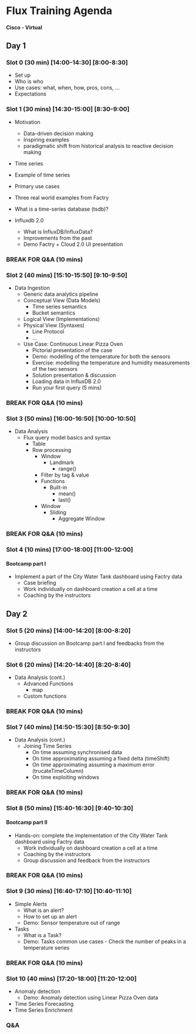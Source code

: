 # Flux Training Agenda
#### Cisco - Virtual

## Day 1

### Slot 0 (30 min) [14:00-14:30] [8:00-8:30]

* Set up
* Who is who
* Use cases: what, when, how, pros, cons, ...
* Expectations

### Slot 1 (30 mins) [14:30-15:00] [8:30-9:00]

* Motivation 
	* Data-driven decision making 
	* Inspiring examples 
	* paradigmatic shift from historical analysis to reactive decision making

* Time series 
 * Example of time series
 * Primary use cases
 * Three real world examples from Factry
 * What is a time-series database (tsdb)?

* Influxdb 2.0 
   * What is InfluxDB/InfluxData?
   * Improvements from the past
	* Demo Factry + Cloud 2.0 UI presentation

### BREAK FOR Q&A (10 mins)

### Slot 2 (40 mins) [15:10-15:50] [9:10-9:50]

* Data Ingestion 
	* Generic data analytics pipeline
	* Conceptual View (Data Models)
		* Time series semantics
		* Bucket semantics
	* Logical View (Implementations)
	* Physical View (Syntaxes) 
		* Line Protocol
		* ... 
	* Use Case: Continuous Linear Pizza Oven
		* Pictorial presentation of the case
		* Demo: modelling of the temperature for both the sensors
		* Exercise: modelling the temperature and humidity measurements of the two sensors
		* Solution presentation & discussion  
		* Loading data in InfluxDB 2.0
		* Run your first query (5 mins) 

### BREAK FOR Q&A (10 mins)

### Slot 3 (50 mins) [16:00-16:50] [10:00-10:50]

* Data Analysis
	* Flux query model basics and syntax
		* Table
		* Row processing
			* Window 
				* Landmark 
					* range()
			* Filter by tag & value
			* Functions
				* Built-in 
					* mean()
					* last()
			* Window
				* Sliding 
					* Aggregate Window

### BREAK FOR Q&A (10 mins)

### Slot 4 (10 mins) [17:00-18:00] [11:00-12:00]

####  Bootcamp part I
* Implement a part of the City Water Tank dashboard using Factry data 
	* Case briefing
	* Work individually on dashboard creation a cell at a time
	* Coaching by the instructors 

## Day 2

### Slot 5 (20 mins) [14:00-14:20] [8:00-8:20]

* Group discussion on Bootcamp part I and feedbacks from the instructors

### Slot 6 (20 mins) [14:20-14:40] [8:20-8:40]
* Data Analysis (cont.)
	* Advanced Functions
		* map
	* Custom functions 

### BREAK FOR Q&A (10 mins)

### Slot 7 (40 mins) [14:50-15:30] [8:50-9:30]

* Data Analysis (cont.)
	* Joining Time Series
		* On time assuming synchronised data
		* On time approximating assuming a fixed delta (timeShift)
		* On time approximating assuming a maximum error (trucateTimeColumn)
		* On time exploiting windows
	
### BREAK FOR Q&A (10 mins)

### Slot 8 (50 mins) [15:40-16:30] [9:40-10:30]

####  Bootcamp part II
* Hands-on: complete the implementation of the City Water Tank dashboard using Factry data
	* Work individually on dashboard creation a cell at a time
	* Coaching by the instructors 
	* Group discussion and feedback from the instructors
	
### BREAK FOR Q&A (10 mins)
	
### Slot 9 (30 mins) [16:40-17:10] [10:40-11:10]

* Simple Alerts
	* What is an alert?
	* How to set up an alert
	* Demo: Sensor temperature out of range
* Tasks
	* What is a Task?
	* Demo: Tasks common use cases - Check the number of peaks in a temperature series

### BREAK FOR Q&A (10 mins)

### Slot 10 (40 mins) [17:20-18:00] [11:20-12:00]

* Anomaly detection
	* Demo: Anomaly detection using Linear Pizza Oven data 
* Time Series Forecasting
* Time Series Enrichment

### Q&A
 